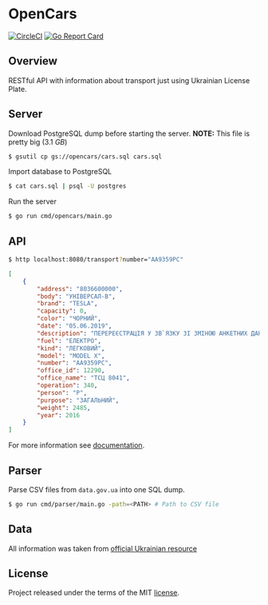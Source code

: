 # OpenCars

[![CircleCI](https://circleci.com/gh/opencars/opencars.svg?style=svg)](https://circleci.com/gh/opencars/opencars)
[![Go Report Card](https://goreportcard.com/badge/github.com/opencars/opencars)](https://goreportcard.com/report/github.com/opencars/opencars)

## Overview

RESTful API with information about transport just using Ukrainian License Plate.

## Server

Download PostgreSQL dump before starting the server. **NOTE:** This file is pretty big (3.1 *GB*)

```sh
$ gsutil cp gs://opencars/cars.sql cars.sql
```

Import database to PostgreSQL

```sh
$ cat cars.sql | psql -U postgres

```

Run the server

```sh
$ go run cmd/opencars/main.go
```

## API

```sh
$ http localhost:8080/transport?number="АА9359РС"
```

```json
[
    {
        "address": "8036600000",
        "body": "УНІВЕРСАЛ-B",
        "brand": "TESLA",
        "capacity": 0,
        "color": "ЧОРНИЙ",
        "date": "05.06.2019",
        "description": "ПЕРЕРЕЄСТРАЦIЯ У ЗВ`ЯЗКУ ЗI ЗМIНОЮ АНКЕТНИХ ДАНИХ ВЛАСНИКА",
        "fuel": "ЕЛЕКТРО",
        "kind": "ЛЕГКОВИЙ",
        "model": "MODEL X",
        "number": "АА9359РС",
        "office_id": 12290,
        "office_name": "ТСЦ 8041",
        "operation": 340,
        "person": "P",
        "purpose": "ЗАГАЛЬНИЙ",
        "weight": 2485,
        "year": 2016
    }
]
```

For more information see [documentation](./docs).

## Parser

Parse CSV files from `data.gov.ua` into one SQL dump.

```sh
$ go run cmd/parser/main.go -path=<PATH> # Path to CSV file
```

## Data

All information was taken from [official Ukrainian resource](https://data.gov.ua)

## License

Project released under the terms of the MIT [license](./LICENSE).
